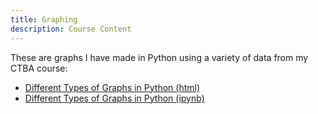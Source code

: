 ```yaml
---
title: Graphing
description: Course Content
---
```


These are graphs I have made in Python using a variety of data from my CTBA course:
- [Different Types of Graphs in Python (html)](GraphsInPython.html)
- [Different Types of Graphs in Python (ipynb)](GraphsInPython.ipynb)
